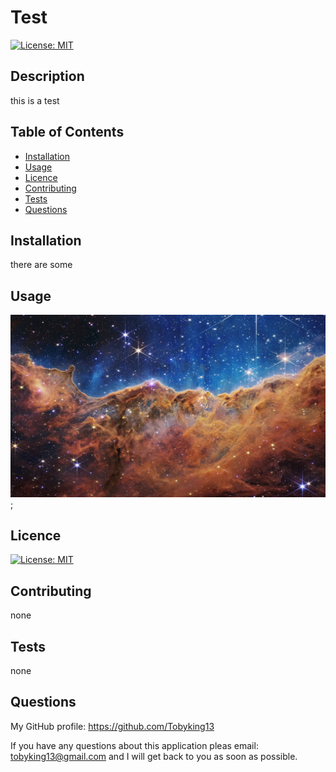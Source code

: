
  # Test
  [![License: MIT](https://img.shields.io/badge/License-MIT-yellow.svg)](https://opensource.org/licenses/MIT)

  ## Description 

  this is a test 

  ## Table of Contents

  - [Installation](#installation)
  - [Usage](#usage)
  - [Licence](#licence)
  - [Contributing](#contributing)
  - [Tests](#test)
  - [Questions](#questions)

  ## Installation 

  there are some

  ## Usage

  ![Test](assets/nebula.jpg "Test");

  ## Licence

  [![License: MIT](https://img.shields.io/badge/License-MIT-yellow.svg)](https://opensource.org/licenses/MIT)

  ## Contributing

  none
  
  ## Tests

  none

  ## Questions
  
  
  My GitHub profile: https://github.com/Tobyking13

  If you have any questions about this application pleas email: tobyking13@gmail.com and I will get back to you as soon as possible.

  